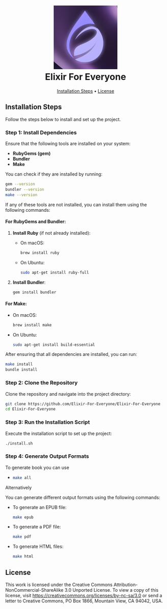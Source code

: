 
<h1 align="center">
  <br>
    <img src="src/images/logo.png" alt="Markdownify" width="200">
  <br>
    Elixir For Everyone  
  <br>
</h1>

<p align="center">
  <a href="#installation-steps">Installation Steps</a> •
  <a href="#license">License</a> 
</p>



## Installation Steps

Follow the steps below to install and set up the project.


### Step 1: Install Dependencies

Ensure that the following tools are installed on your system:

- **RubyGems (gem)**
- **Bundler**
- **Make**

You can check if they are installed by running:

```bash
gem --version
bundler --version
make --version
```

If any of these tools are not installed, you can install them using the following commands:

#### For RubyGems and Bundler:

1. **Install Ruby** (if not already installed):
   - On macOS:
     ```bash
     brew install ruby
     ```
   - On Ubuntu:
     ```bash
     sudo apt-get install ruby-full
     ```

2. **Install Bundler**:
   ```bash
   gem install bundler
   ```

#### For Make:

- On macOS:
  ```bash
  brew install make
  ```
- On Ubuntu:
  ```bash
  sudo apt-get install build-essential
  ```

After ensuring that all dependencies are installed, you can run:

```bash
make install
bundle install
```

### Step 2: Clone the Repository

Clone the repository and navigate into the project directory:

```bash
git clone https://github.com/Elixir-For-Everyone/Elixir-For-Everyone
cd Elixir-For-Everyone
```

### Step 3: Run the Installation Script

Execute the installation script to set up the project:

```bash
./install.sh
```

### Step 4: Generate Output Formats

To generate book you can use

- ```bash
  make all
  ```

Alternatively

You can generate different output formats using the following commands:

- To generate an EPUB file:
  ```bash
  make epub
  ```

- To generate a PDF file:
  ```bash
  make pdf
  ```

- To generate HTML files:
  ```bash
  make html
  ```

## License

This work is licensed under the Creative Commons Attribution-NonCommercial-ShareAlike 3.0 Unported License.
To view a copy of this license, visit https://creativecommons.org/licenses/by-nc-sa/3.0 or send a letter to Creative Commons, PO Box 1866, Mountain View, CA 94042, USA.
